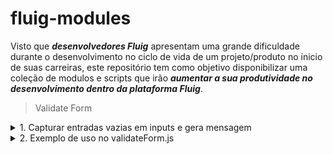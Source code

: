 # fluig-modules

Visto que <em><strong>desenvolvedores Fluig</strong></em> apresentam uma grande dificuldade durante
o desenvolvimento no ciclo de vida de um projeto/produto no inicio de suas carreiras, 
este repositório tem como objetivo disponibilizar uma coleção de modulos e scripts que
irão <em><strong>aumentar a sua produtividade no desenvolvimento dentro da plataforma Fluig</strong></em>.

> Validate Form

<details>
<summary>1. Capturar entradas vazias em inputs e gera mensagem</summary>

```js 
/*
    Recebe o formulário e uma lista de NAMEs e Referências de inputs
    Verifica se há inputs vazios
    Retorna quantidade de inputs vazios
    Retorna lista/mensagem de inputs vazios
*/

/**
 * 
 * @param {Array} nameList
 * @param {Array} idList
 */


function getEmptyInputs(form, idList, nameList) {
    var emptyInputs = 0;

    var message = 'Os seguintes campos são obrigatórios!\n';

    for (var index = 0; index < nameList.length; index++) {
        if (form.getValue(idList[index]) == '') {
            emptyInputs++;
            message += (index + 1) + ' - ' + nameList[index] + '.\n';
        }

    }

    return { emptyInputs, message }
}
```
</details>

<details>
<summary>
2. Exemplo de uso no validateForm.js
</summary>

```js
function validateForm(form) {
    var numState = getValue('VKNumState');

    if (numState == 0) {

        // Lista de IDs de inputs da atividade -> numState
        var inputsIdList = ['user_name', 'user_passowrd'];

        // lista de NAMEs de inputs da atividade -> numState
        var inputsNamesList = ['User Name', 'User Password'];

        var { emptyInputs, message } = getEmptyInputs(form, inputsIdList, inputsNamesList);

        if(emptyInputs > 0)
            throw message;
    }

}
```
</details>
    